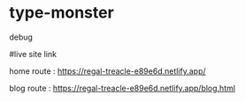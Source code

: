# type-monster
debug

#live site link 

home route : https://regal-treacle-e89e6d.netlify.app/

blog route : https://regal-treacle-e89e6d.netlify.app/blog.html
